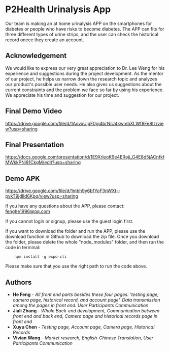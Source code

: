 # P2Health Urinalysis App
Our team is making an at home urinalysis APP on the smartphones for diabetes or people who have risks to become diabetes. The APP can fits for three different types of urine strips, and the user can check the historical record onece they create an account. 

## Acknowledgement
We would like to express our very great appreciation to Dr. Lee Weng for his experience and suggestions during the project development. As the mentor of our project, he helps us narrow down the research topic and analyzes our product's possible user needs. He also gives us suggestions about the current constraints and the problem we face so far by using his experience. We appreciate his time and suggestion for our project.

## Final Demo Video
https://drive.google.com/file/d/1AovxUjgF0gi4brNiU4kwmbXLWf8Fe8Iz/view?usp=sharing

## Final Presentation
https://docs.google.com/presentation/d/1E9XrleoK9e4ERoji_G4E8d5jACnfkfMWkkPNi81CkgM/edit?usp=sharing

## Demo APK
https://drive.google.com/file/d/1mbh9y6bfYoF3nWXt--pvkT9jdlId6Kpq/view?usp=sharing

If you have any questions about the APP, please contact: fenghe1996@qq.com

If you cannot login or signup, please use the guest login first.

If you want to download the folder and run the APP, please use the download function in Github to download the zip file. Once you download the folder, please delete the whole "node_modules" folder, and then run the code in terminal: 

        npm install -g expo-cli
       
 Please make sure that you use the right path to run the code above.
 
## Authors
* **He Feng** - *All front end parts besides these four pages: 'testing page, camera page, historical record, and account page'. Data transmission among the pages in front end. User Participants Communication*
* **Jiali Zhang** - *Whole Back-end development, Communication between front end and back end, Camera page and historical records page in front end*
* **Xuyu Chen** - *Testing page, Account page, Camera page, Historical Records*
* **Vivian Wang** - *Market research, English-Chinese Translation, User Participants Communication*
